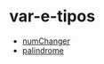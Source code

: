 # var-e-tipos

- [numChanger](https://github.com/o-Patrick/js-dio/tree/main/var-e-tipos/numChanger)
- [palindrome](https://github.com/o-Patrick/js-dio/tree/main/var-e-tipos/palindrome)